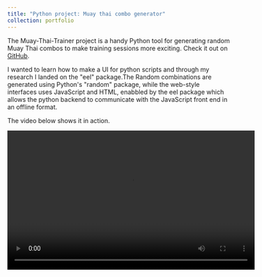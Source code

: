 ```yaml
---
title: "Python project: Muay thai combo generator"
collection: portfolio
---
```



The Muay-Thai-Trainer project is a handy Python tool for generating random Muay Thai combos to make training sessions more exciting. Check it out on [GitHub](https://github.com/tdeenv/Muay-Thai-Trainer).


I wanted to learn how to make a UI for python scripts and through my research I landed on the "eel" package.The Random combinations are generated using Python's "random" package,
while the web-style interfaces uses JavaScript and HTML, enabbled by the eel package which allows the python backend to communicate with the JavaScript front end in an offline format.

The video below shows it in action.

<div align="center">
    <video width="560" height="315" controls>
        <source src="https://github.com/tdeenv/tdeenv.github.io/blob/c46489efbd506c0e52c2fe16383c449533564c0c/images/video.mp4">
    </video>
</div>
